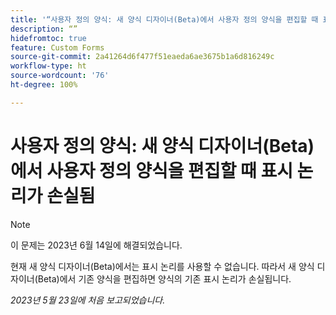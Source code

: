 ```yaml
---
title: '“사용자 정의 양식: 새 양식 디자이너(Beta)에서 사용자 정의 양식을 편집할 때 표시 논리가 손실됨”'
description: “”
hidefromtoc: true
feature: Custom Forms
source-git-commit: 2a41264d6f477f51eaeda6ae3675b1a6d816249c
workflow-type: ht
source-wordcount: '76'
ht-degree: 100%

---
```



# 사용자 정의 양식: 새 양식 디자이너(Beta)에서 사용자 정의 양식을 편집할 때 표시 논리가 손실됨

>[!NOTE]
>
>이 문제는 2023년 6월 14일에 해결되었습니다.

현재 새 양식 디자이너(Beta)에서는 표시 논리를 사용할 수 없습니다. 따라서 새 양식 디자이너(Beta)에서 기존 양식을 편집하면 양식의 기존 표시 논리가 손실됩니다.

_2023년 5월 23일에 처음 보고되었습니다._

